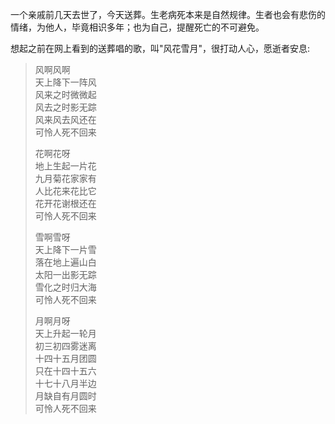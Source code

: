 
一个亲戚前几天去世了，今天送葬。生老病死本来是自然规律。生者也会有悲伤的情绪，为他人，毕竟相识多年；也为自己，提醒死亡的不可避免。

想起之前在网上看到的送葬唱的歌，叫"风花雪月"，很打动人心，愿逝者安息:

>风啊风啊  
>天上降下一阵风  
>风来之时微微起  
>风去之时影无踪  
>风来风去风还在  
>可怜人死不回来  
>
>花啊花呀  
>地上生起一片花  
>九月菊花家家有  
>人比花来花比它  
>花开花谢根还在  
>可怜人死不回来  
>
>雪啊雪呀  
>天上降下一片雪  
>落在地上遍山白  
>太阳一出影无踪  
>雪化之时归大海  
>可怜人死不回来  
>
>月啊月呀  
>天上升起一轮月  
>初三初四雾迷离  
>十四十五月团圆  
>只在十四十五六  
>十七十八月半边  
>月缺自有月圆时  
>可怜人死不回来  

